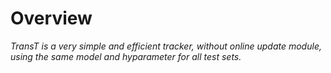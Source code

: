 # Overview

_TransT is a very simple and efficient tracker, without online update module, using the same model and hyparameter for all test sets._
